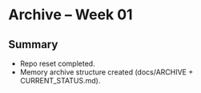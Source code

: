 # Archive – Week 01

## Summary
- Repo reset completed.
- Memory archive structure created (docs/ARCHIVE + CURRENT_STATUS.md).
